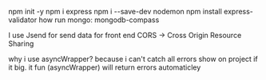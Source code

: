 npm init -y
npm i express
npm i --save-dev nodemon
npm install express-validator
how run mongo: mongodb-compass

I use Jsend for send data for front end
CORS -> Cross Origin Resource Sharing

why i use asyncWrapper?
    because i can't catch all errors show on project if it big.
    it fun (asyncWrapper) will return errors automaticley
